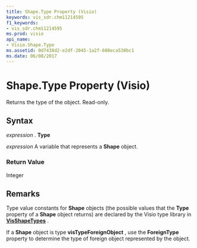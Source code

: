 ```yaml
---
title: Shape.Type Property (Visio)
keywords: vis_sdr.chm11214595
f1_keywords:
- vis_sdr.chm11214595
ms.prod: visio
api_name:
- Visio.Shape.Type
ms.assetid: 0d7438d2-e2df-2045-1a2f-608eca530bc1
ms.date: 06/08/2017
---
```



# Shape.Type Property (Visio)

Returns the type of the object. Read-only.


## Syntax

 _expression_ . **Type**

 _expression_ A variable that represents a **Shape** object.


### Return Value

Integer


## Remarks

Type value constants for  **Shape** objects (the possible values that the **Type** property of a **Shape** object returns) are declared by the Visio type library in **[VisShapeTypes](Visio.visshapetypes.md)** .

If a  **Shape** object is type **visTypeForeignObject** , use the **ForeignType** property to determine the type of foreign object represented by the object.


